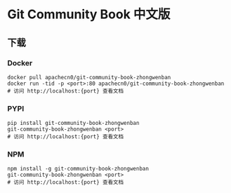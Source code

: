 # Git Community Book 中文版

## 下载

### Docker

```
docker pull apachecn0/git-community-book-zhongwenban
docker run -tid -p <port>:80 apachecn0/git-community-book-zhongwenban
# 访问 http://localhost:{port} 查看文档
```

### PYPI

```
pip install git-community-book-zhongwenban
git-community-book-zhongwenban <port>
# 访问 http://localhost:{port} 查看文档
```

### NPM

```
npm install -g git-community-book-zhongwenban
git-community-book-zhongwenban <port>
# 访问 http://localhost:{port} 查看文档
```